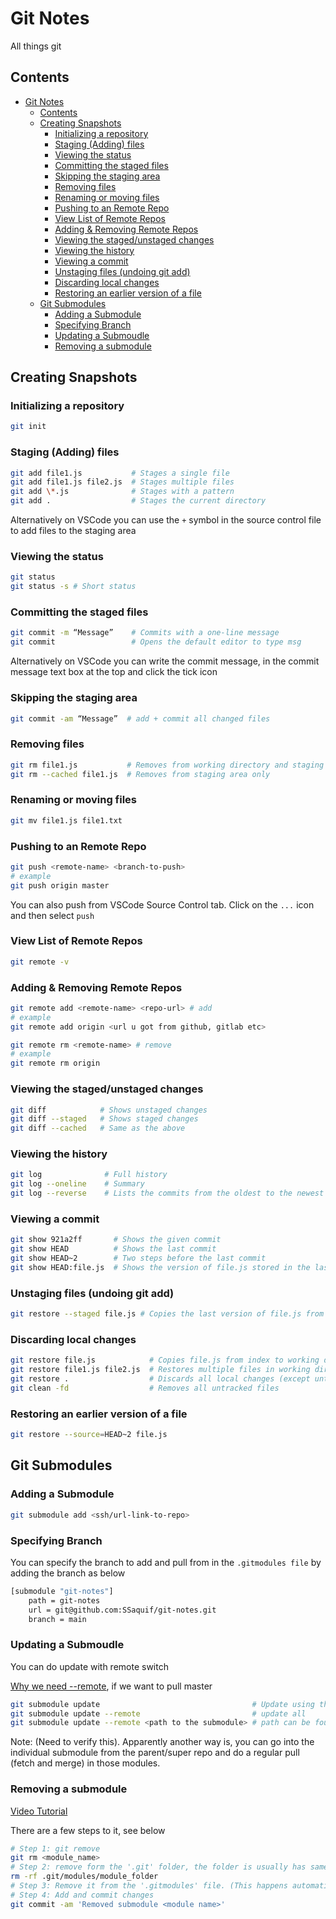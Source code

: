 # Git Notes

All things git

## Contents

<!-- toc -->

- [Git Notes](#git-notes)
  - [Contents](#contents)
  - [Creating Snapshots](#creating-snapshots)
    - [Initializing a repository](#initializing-a-repository)
    - [Staging (Adding) files](#staging-adding-files)
    - [Viewing the status](#viewing-the-status)
    - [Committing the staged files](#committing-the-staged-files)
    - [Skipping the staging area](#skipping-the-staging-area)
    - [Removing files](#removing-files)
    - [Renaming or moving files](#renaming-or-moving-files)
    - [Pushing to an Remote Repo](#pushing-to-an-remote-repo)
    - [View List of Remote Repos](#view-list-of-remote-repos)
    - [Adding & Removing Remote Repos](#adding--removing-remote-repos)
    - [Viewing the staged/unstaged changes](#viewing-the-stagedunstaged-changes)
    - [Viewing the history](#viewing-the-history)
    - [Viewing a commit](#viewing-a-commit)
    - [Unstaging files (undoing git add)](#unstaging-files-undoing-git-add)
    - [Discarding local changes](#discarding-local-changes)
    - [Restoring an earlier version of a file](#restoring-an-earlier-version-of-a-file)
  - [Git Submodules](#git-submodules)
    - [Adding a Submodule](#adding-a-submodule)
    - [Specifying Branch](#specifying-branch)
    - [Updating a Submoudle](#updating-a-submoudle)
    - [Removing a submodule](#removing-a-submodule)

<!-- tocstop -->

## Creating Snapshots

### Initializing a repository

```bash
git init
```

### Staging (Adding) files

```bash
git add file1.js           # Stages a single file
git add file1.js file2.js  # Stages multiple files
git add \*.js              # Stages with a pattern
git add .                  # Stages the current directory
```

Alternatively on VSCode you can use the `+` symbol in the source control file to add files to the staging area

### Viewing the status

```bash
git status
git status -s # Short status
```

### Committing the staged files

```bash
git commit -m “Message”    # Commits with a one-line message
git commit                 # Opens the default editor to type msg
```

Alternatively on VSCode you can write the commit message, in the commit message text box at the top and click the tick icon

### Skipping the staging area

```bash
git commit -am “Message”  # add + commit all changed files
```

### Removing files

```bash
git rm file1.js           # Removes from working directory and staging area
git rm --cached file1.js  # Removes from staging area only
```

### Renaming or moving files

```bash
git mv file1.js file1.txt
```

### Pushing to an Remote Repo

```bash
git push <remote-name> <branch-to-push>
# example
git push origin master
```

You can also push from VSCode Source Control tab. Click on the `...` icon and then select `push`

### View List of Remote Repos

```bash
git remote -v
```

### Adding & Removing Remote Repos

```bash
git remote add <remote-name> <repo-url> # add
# example
git remote add origin <url u got from github, gitlab etc>

git remote rm <remote-name> # remove
# example
git remote rm origin
```

### Viewing the staged/unstaged changes

```bash
git diff            # Shows unstaged changes
git diff --staged   # Shows staged changes
git diff --cached   # Same as the above
```

### Viewing the history

```bash
git log              # Full history
git log --oneline    # Summary
git log --reverse    # Lists the commits from the oldest to the newest
```

### Viewing a commit

```bash
git show 921a2ff       # Shows the given commit
git show HEAD          # Shows the last commit
git show HEAD~2        # Two steps before the last commit
git show HEAD:file.js  # Shows the version of file.js stored in the last commit
```

### Unstaging files (undoing git add)

```bash
git restore --staged file.js # Copies the last version of file.js from repo to index
```

### Discarding local changes

```bash
git restore file.js            # Copies file.js from index to working directory
git restore file1.js file2.js  # Restores multiple files in working directory
git restore .                  # Discards all local changes (except untracked files)
git clean -fd                  # Removes all untracked files
```

### Restoring an earlier version of a file

```bash
git restore --source=HEAD~2 file.js
```

## Git Submodules

### Adding a Submodule

```bash
git submodule add <ssh/url-link-to-repo>
```

### Specifying Branch

You can specify the branch to add and pull from in the `.gitmodules file` by adding the branch as below

```bash
[submodule "git-notes"]
	path = git-notes
	url = git@github.com:SSaquif/git-notes.git
	branch = main
```

### Updating a Submoudle

You can do update with remote switch

[Why we need --remote](https://stackoverflow.com/questions/47470271/what-does-remote-actually-do-in-git-submodule-update-remote), if we want to pull master

```bash
git submodule update                                  # Update using the revison being tracked
git submodule update --remote                         # update all
git submodule update --remote <path to the submodule> # path can be found in .gitmodules file
```

Note: (Need to verify this). Apparently another way is, you can go into the individual submodule from the parent/super repo and do a regular pull (fetch and merge) in those modules.

### Removing a submodule

[Video Tutorial](https://www.youtube.com/watch?v=6pGxk0B_Ino)

There are a few steps to it, see below

```bash
# Step 1: git remove
git rm <module_name>
# Step 2: remove form the '.git' folder, the folder is usually has same name as module
rm -rf .git/modules/module_folder
# Step 3: Remove it from the '.gitmodules' file. (This happens automatically now, but still check)
# Step 4: Add and commit changes
git commit -am 'Removed submodule <module name>'
```
